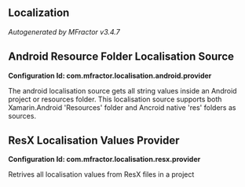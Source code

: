 ## Localization
*Autogenerated by MFractor v3.4.7*
## Android Resource Folder Localisation Source

**Configuration Id: com.mfractor.localisation.android.provider**

The android localisation source gets all string values inside an Android project or resources folder. This localisation source supports both Xamarin.Android 'Resources' folder and Ancroid native 'res' folders as sources.


## ResX Localisation Values Provider

**Configuration Id: com.mfractor.localisation.resx.provider**

Retrives all localisation values from ResX files in a project


